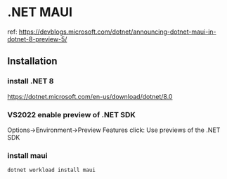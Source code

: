 # .NET MAUI

ref: https://devblogs.microsoft.com/dotnet/announcing-dotnet-maui-in-dotnet-8-preview-5/

## Installation

### install .NET 8 
https://dotnet.microsoft.com/en-us/download/dotnet/8.0

### VS2022 enable preview of .NET SDK
Options->Environment->Preview Features
click: Use previews of the .NET SDK

### install maui
```command line
dotnet workload install maui
```